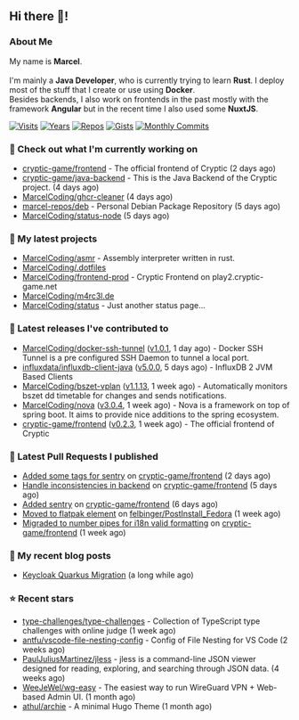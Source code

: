 ## Hi there 👋!




### About Me

My name is **Marcel**.
<br><br>
I'm mainly a **Java Developer**, who is currently trying to learn **Rust**. I deploy most of the stuff that I create or use using **Docker**.
<br>
Besides backends, I also work on frontends in the past mostly with the framework **Angular** but in the recent time I also used some **NuxtJS**. 

[![Visits](https://badges.pufler.dev/visits/MarcelCoding/MarcelCoding?style=flat-square&color=black&logo=github)](https://github.com/MarcelCoding)
[![Years](https://badges.pufler.dev/years/MarcelCoding?style=flat-square&color=black&logo=github)](https://github.com/MarcelCoding)
[![Repos](https://badges.pufler.dev/repos/MarcelCoding?style=flat-square&color=black&logo=github)](https://github.com/MarcelCoding?tab=repositories)
[![Gists](https://badges.pufler.dev/gists/MarcelCoding?style=flat-square&color=black&logo=github)](https://gist.github.com/MarcelCoding)
[![Monthly Commits](https://badges.pufler.dev/commits/monthly/MarcelCoding?style=flat-square&color=black&logo=github)](https://github.com/MarcelCoding)

### 👷 Check out what I'm currently working on

- [cryptic-game/frontend](https://github.com/cryptic-game/frontend) - The official frontend of Cryptic (2 days ago)
- [cryptic-game/java-backend](https://github.com/cryptic-game/java-backend) - This is the Java Backend of the Cryptic project. (4 days ago)
- [MarcelCoding/ghcr-cleaner](https://github.com/MarcelCoding/ghcr-cleaner) (4 days ago)
- [marcel-repos/deb](https://github.com/marcel-repos/deb) - Personal Debian Package Repository (5 days ago)
- [MarcelCoding/status-node](https://github.com/MarcelCoding/status-node) (5 days ago)

### 🌱 My latest projects

- [MarcelCoding/asmr](https://github.com/MarcelCoding/asmr) - Assembly interpreter written in rust.
- [MarcelCoding/.dotfiles](https://github.com/MarcelCoding/.dotfiles)
- [MarcelCoding/frontend-prod](https://github.com/MarcelCoding/frontend-prod) - Cryptic Frontend on play2.cryptic-game.net
- [MarcelCoding/m4rc3l.de](https://github.com/MarcelCoding/m4rc3l.de)
- [MarcelCoding/status](https://github.com/MarcelCoding/status) - Just another status page...

### 🔭 Latest releases I've contributed to

- [MarcelCoding/docker-ssh-tunnel](https://github.com/MarcelCoding/docker-ssh-tunnel) ([v1.0.1](https://github.com/MarcelCoding/docker-ssh-tunnel/releases/tag/v1.0.1), 1 day ago) - Docker SSH Tunnel is a pre configured SSH Daemon to tunnel a local port.
- [influxdata/influxdb-client-java](https://github.com/influxdata/influxdb-client-java) ([v5.0.0](https://github.com/influxdata/influxdb-client-java/releases/tag/v5.0.0), 5 days ago) - InfluxDB 2 JVM Based Clients
- [MarcelCoding/bszet-vplan](https://github.com/MarcelCoding/bszet-vplan) ([v1.1.13](https://github.com/MarcelCoding/bszet-vplan/releases/tag/v1.1.13), 1 week ago) - Automatically monitors bszet dd timetable for changes and sends notifications.
- [MarcelCoding/nova](https://github.com/MarcelCoding/nova) ([v3.0.4](https://github.com/MarcelCoding/nova/releases/tag/v3.0.4), 1 week ago) - Nova is a framework on top of spring boot. It aims to provide nice additions to the spring ecosystem.
- [cryptic-game/frontend](https://github.com/cryptic-game/frontend) ([v0.2.3](https://github.com/cryptic-game/frontend/releases/tag/v0.2.3), 1 week ago) - The official frontend of Cryptic

### 🔨 Latest Pull Requests I published

- [Added some tags for sentry](https://github.com/cryptic-game/frontend/pull/356) on [cryptic-game/frontend](https://github.com/cryptic-game/frontend) (2 days ago)
- [Handle inconsistencies in backend](https://github.com/cryptic-game/frontend/pull/355) on [cryptic-game/frontend](https://github.com/cryptic-game/frontend) (5 days ago)
- [Added sentry](https://github.com/cryptic-game/frontend/pull/354) on [cryptic-game/frontend](https://github.com/cryptic-game/frontend) (6 days ago)
- [Moved to flatpak element](https://github.com/felbinger/PostInstall_Fedora/pull/2) on [felbinger/PostInstall_Fedora](https://github.com/felbinger/PostInstall_Fedora) (1 week ago)
- [Migraded to number pipes for i18n valid formatting](https://github.com/cryptic-game/frontend/pull/352) on [cryptic-game/frontend](https://github.com/cryptic-game/frontend) (1 week ago)

### 📜 My recent blog posts

- [Keycloak Quarkus Migration](https://m4rc3l.de/blog/keycloak-quarkus-migration) (a long while ago)

### ⭐ Recent stars

- [type-challenges/type-challenges](https://github.com/type-challenges/type-challenges) - Collection of TypeScript type challenges with online judge (1 week ago)
- [antfu/vscode-file-nesting-config](https://github.com/antfu/vscode-file-nesting-config) - Config of File Nesting for VS Code (2 weeks ago)
- [PaulJuliusMartinez/jless](https://github.com/PaulJuliusMartinez/jless) - jless is a command-line JSON viewer designed for reading, exploring, and searching through JSON data. (4 weeks ago)
- [WeeJeWel/wg-easy](https://github.com/WeeJeWel/wg-easy) - The easiest way to run WireGuard VPN &#43; Web-based Admin UI. (1 month ago)
- [athul/archie](https://github.com/athul/archie) - A minimal Hugo Theme (1 month ago)
